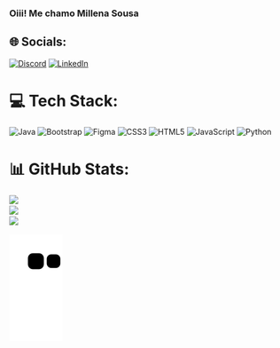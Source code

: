 ### Oiii! Me chamo Millena Sousa


## 🌐 Socials:
[![Discord](https://img.shields.io/badge/Discord-%237289DA.svg?logo=discord&logoColor=white)](https://discord.gg/Millena-a-#7296) [![LinkedIn](https://img.shields.io/badge/LinkedIn-%230077B5.svg?logo=linkedin&logoColor=white)](https://www.linkedin.com/in/millena-sousa/) 

# 💻 Tech Stack:
![Java](https://img.shields.io/badge/java-%23ED8B00.svg?style=for-the-badge&logo=java&logoColor=white) ![Bootstrap](https://img.shields.io/badge/bootstrap-%23563D7C.svg?style=for-the-badge&logo=bootstrap&logoColor=white) 	![Figma](https://img.shields.io/badge/figma-%23F24E1E.svg?style=for-the-badge&logo=figma&logoColor=white) ![CSS3](https://img.shields.io/badge/css3-%231572B6.svg?style=for-the-badge&logo=css3&logoColor=white) ![HTML5](https://img.shields.io/badge/html5-%23E34F26.svg?style=for-the-badge&logo=html5&logoColor=white) ![JavaScript](https://img.shields.io/badge/javascript-%23323330.svg?style=for-the-badge&logo=javascript&logoColor=%23F7DF1E) ![Python](https://img.shields.io/badge/python-3670A0?style=for-the-badge&logo=python&logoColor=ffdd54)
# 📊 GitHub Stats:
![](https://github-readme-stats.vercel.app/api?username=MillenaSousa&theme=blue-green&hide_border=false&include_all_commits=false&count_private=false)<br/>
![](https://github-readme-streak-stats.herokuapp.com/?user=MillenaSousa&theme=blue-green&hide_border=false)<br/>
![](https://github-readme-stats.vercel.app/api/top-langs/?username=MillenaSousa&theme=blue-green&hide_border=false&include_all_commits=false&count_private=false&layout=compact)

<!-- Proudly created with GPRM ( https://gprm.itsvg.in ) -->
 
  
  
   ![Snake animation](https://github.com/MillenaSousa/MillenaSousa/blob/output/github-contribution-grid-snake.svg)
  </div>
